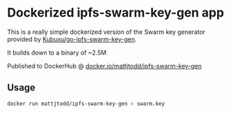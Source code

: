 # Dockerized ipfs-swarm-key-gen app

This is a really simple dockerized version of the Swarm key generator provided by [Kubuxu/go-ipfs-swarm-key-gen](https://github.com/Kubuxu/go-ipfs-swarm-key-gen).


It builds down to a binary of ~2.5M


Published to DockerHub @ [docker.io/mattjtodd/ipfs-swarm-key-gen](https://hub.docker.com/repository/docker/mattjtodd/ipfs-swarm-key-gen)

## Usage

```sh
docker run mattjtodd/ipfs-swarm-key-gen > swarm.key
```


